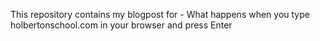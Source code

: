 This repository contains my blogpost for - What happens when you type holbertonschool.com in your browser and press Enter
